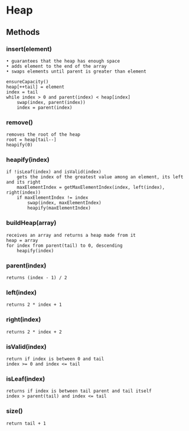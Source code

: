 # Heap

## Methods

### insert(element)

    • guarantees that the heap has enough space
    • adds element to the end of the array
    • swaps elements until parent is greater than element

    ensureCapacity()
    heap[++tail] = element
    index = tail
    while index > 0 and parent(index) < heap[index]
        swap(index, parent(index))
        index = parent(index)

### remove()

    removes the root of the heap
    root = heap[tail--] 
    heapify(0)

### heapify(index)

    if !isLeaf(index) and isValid(index)
        gets the index of the greatest value among an element, its left and its right
        maxElementIndex = getMaxElementIndex(index, left(index), right(index))
        if maxElementIndex != index
            swap(index, maxElementIndex)
            heapify(maxElementIndex)

### buildHeap(array)

    receives an array and returns a heap made from it
    heap = array
    for index from parent(tail) to 0, descending
        heapify(index)

### parent(index)

    returns (index - 1) / 2

### left(index)

    returns 2 * index + 1

### right(index)

    returns 2 * index + 2

### isValid(index)

    return if index is between 0 and tail
    index >= 0 and index <= tail

### isLeaf(index)

    returns if index is between tail parent and tail itself
    index > parent(tail) and index <= tail

### size()

    return tail + 1